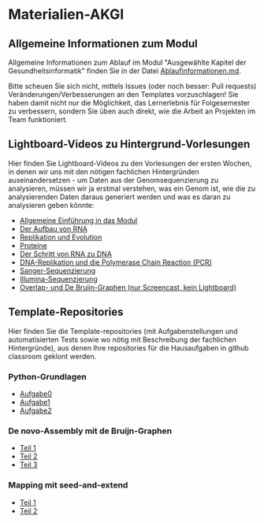 # Materialien-AKGI

## Allgemeine Informationen zum Modul

Allgemeine Informationen zum Ablauf im Modul "Ausgewählte Kapitel der Gesundheitsinformatik" finden Sie in der Datei [Ablaufinformationen.md](Ablaufinformationen.md).

Bitte scheuen Sie sich nicht, mittels Issues (oder noch besser: Pull requests) Veränderungen/Verbesserungen an den Templates vorzuschlagen! Sie haben damit nicht nur die Möglichkeit, das Lernerlebnis für Folgesemester zu verbessern, sondern Sie üben auch direkt, wie die Arbeit an Projekten im Team funktioniert.

## Lightboard-Videos zu Hintergrund-Vorlesungen

Hier finden Sie Lightboard-Videos zu den Vorlesungen der ersten Wochen, in denen wir uns mit den nötigen fachlichen Hintergründen auseinandersetzen - um Daten aus der Genomsequenzierung zu analysieren, müssen wir ja erstmal verstehen, was ein Genom ist, wie die zu analysierenden Daten daraus generiert werden und was es daran zu analysieren geben könnte:

* [Allgemeine Einführung in das Modul](https://mediathek.htw-berlin.de/album/video/01-Next-Generation-DNA-Sequencing/09488d7886091c17fc9c259cca9ea534/286)
* [Der Aufbau von RNA](https://mediathek.htw-berlin.de/album/video/02-Der-Aufbau-von-RNA/4ad355fe5cbf6a2efdb76f059141e0ce/286)
* [Replikation und Evolution](https://mediathek.htw-berlin.de/album/video/03-Replikation-und-Evolution/ee36c22763a4bf6afc88d7b41043200b/286)
* [Proteine](https://mediathek.htw-berlin.de/album/video/04-Proteine/606935dd928f3b2c58f07ba71d0a25db/286)
* [Der Schritt von RNA zu DNA](https://mediathek.htw-berlin.de/album/video/05-Der-Schritt-von-RNA-zu-DNA/fda478388c02d238b8ed30d96d4e75e7/286)
* [DNA-Replikation und die Polymerase Chain Reaction (PCR)](https://mediathek.htw-berlin.de/album/video/06-DNA-Replikation-und-Polymerase-Chain-Reaction-PCR/93f49a9dd18f1d9f1f710ea7345c97d3/286)
* [Sanger-Sequenzierung](https://mediathek.htw-berlin.de/album/video/07-Sanger-Sequencing/deb8e9abe160e347e854d9b03cb9b155/286)
* [Illumina-Sequenzierung](https://mediathek.htw-berlin.de/album/video/08-Illumina-Sequencing/346d21d2ac674bdca0f5d4b2787f25d0/286)
* [Overlap- und De Bruijn-Graphen (nur Screencast, kein Lightboard)](https://mediathek.htw-berlin.de/album/video/09-Overlap-und-de-Bruijn-Graphen/fe8625180bbb3b87889d509a88abca9d/286)

## Template-Repositories

Hier finden Sie die Template-repositories (mit Aufgabenstellungen und automatisierten Tests sowie wo nötig mit Beschreibung der fachlichen Hintergründe), aus denen Ihre repositories für die Hausaufgaben in github classroom geklont werden.

### Python-Grundlagen

* [Aufgabe0](https://github.com/dabrowskiw/Template-AKGI-Aufgabe0)
* [Aufgabe1](https://github.com/dabrowskiw/Template-AKGI-Aufgabe1)
* [Aufgabe2](https://github.com/dabrowskiw/Template-AKGI-Aufgabe2)

### De novo-Assembly mit de Bruijn-Graphen

* [Teil 1](https://github.com/dabrowskiw/Template-AKGI-Assembler-Aufgabe1)
* [Teil 2](https://github.com/dabrowskiw/Template-AKGI-Assembler-Aufgabe1.1)
* [Teil 3](https://github.com/dabrowskiw/Template-AKGI-Assembler-Aufgabe2)

### Mapping mit seed-and-extend

* [Teil 1](https://github.com/dabrowskiw/Template-AKGI-Mapping1)
* [Teil 2](https://github.com/dabrowskiw/Template-AKGI-Mapping-Aufgabe2)
